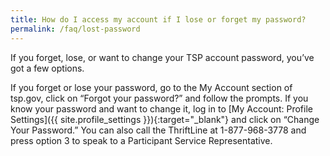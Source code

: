 ```yaml
---
title: How do I access my account if I lose or forget my password?
permalink: /faq/lost-password
---
```


If you forget, lose, or want to change your TSP account password, you’ve got a few options.

If you forget or lose your password, go to the My Account section of tsp.gov, click on “Forgot your password?” and follow the prompts. If you know your password and want to change it, log in to [My Account: Profile Settings]({{ site.profile_settings }}){:target="\_blank"} and click on “Change Your Password.” You can also call the ThriftLine at 1-877-968-3778 and press option 3 to speak to a Participant Service Representative.
